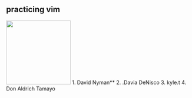 ## practicing vim


<img src='http://s.quickmeme.com/img/75/7509f68823389e4af3777ca6d3744c632cc32ab3547bc56e319126aa29ab149a.jpg' width='175px' />
1. David Nyman**
2. .Davia DeNisco
3.  kyle.t
4. Don Aldrich Tamayo
